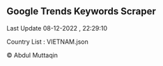 

## Google Trends Keywords Scraper 
 
Last Update 08-12-2022 , 22:29:10

Country List :
VIETNAM.json



© Abdul Muttaqin 
